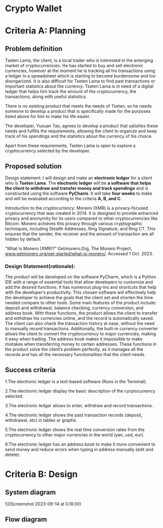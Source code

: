 # Crypto Wallet

# Criteria A: Planning

## Problem definition

Tseten Lama, the client, is a local trader who is interested in the emerging market of cryptocurrencies. He has started to buy and sell electronic currencies, however at the moment he is tracking all his transactions using a ledger in a spreadsheet which is starting to become burdensome and too disorganized. It is also difficult for Tseten Lama to find past transactions or important statistics about the currency. Tseten Lama is in need of a digital ledger that helps him track the amount of the cryptocurrency, the transactions, along with useful statistics.

There is no existing product that meets the needs of Tseten, so he needs someone to develop a product that is specifically made for the purposes listed above for him to make his life easier. 

The developer, Yuxuan Tao, agrees to develop a product that satisfies these needs and fulfills the requirements, allowing the client to organize and keep track of his spendings and the statistics about the currency of his choice. 

Apart from these requirements, Tseten Lama is open to explore a cryptocurrency selected by the developer.

## Proposed solution

Design statement: I will design and make an **electronic ledger** for a client who is **Tseten Lama**. The **electronic ledger** will be **a software that helps the client to withdraw and transfer money and track spendings** and is constructed using the software **PyCharm**. It will take **four weeks** to make and will be evaluated according to the criteria **A, B, and C**.

Introduction to the cryptocurrency:
Monero (XMR) is a privacy-focused cryptocurrency that was created in 2014. It is designed to provide enhanced privacy and anonymity for its users compared to other cryptocurrencies like Bitcoin. Monero achieves this privacy through various cryptographic techniques, including Stealth Addresses, Ring Signature, and Ring CT. This ensures that the sender, the receiver and the amount of transaction are all hidden by default. 


“What Is Monero (XMR)?” Getmonero.Org, The Monero Project, www.getmonero.org/get-started/what-is-monero/. Accessed 1 Oct. 2023. 


### Design Statement(rationale):

The product will be developed on the software PyCharm, which is a Python IDE with a range of essential tools that allow developers to customize and add the desired functions. It has numerous plug-ins and shortcuts that help with the developer’s productivity. This chosen software will effectively help the developer to achieve the goals that the client set and shorten the time needed compare to other tools. 
Some main features of the product include: deposit and withdrawal, balance checking, currency conversion, and address book. With these functions, the product allows the client to transfer and withdraw his currencies online, and the record is automatically saved. The client can also check the transaction history at ease, without the need to manually record transactions. Additionally, the built-in currency converter allows the client to convert the cryptocurrency to major currencies, making it easy when trading. The address book makes it impossible to make mistakes when transferring money to certain addresses. These functions in the product solve the client’s problem perfectly, as it manages all the records and has all the necessary functionalities that the client needs. 


## Success criteria

1.The electronic ledger is a text-based software (Runs in the Terminal).

2.The electronic ledger display the basic description of the cyrptocurrency selected.

3.The electronic ledger allows to enter, withdraw and record transactions.

4.The electronic ledger shows the past transaction records (deposit, withdrawal, etc) in tables or graphs. 

5.The electronic ledger shows the real time conversion rates from the cryptocurrency to other major currencies in the world (yen, usd, eur). 

6.The electronic ledger has an address book to make it more convenient to send money and reduce errors when typing in address manually (edit and delete).


# Criteria B: Design

## System diagram

![](Screenshot 2023-09-14 at 0.19.00)

## Flow diagram
